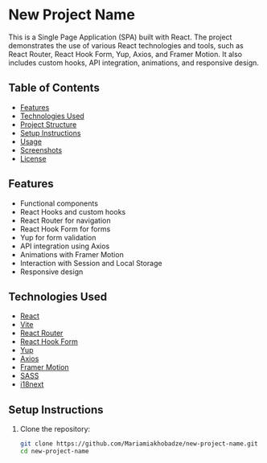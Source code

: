 # New Project Name

This is a Single Page Application (SPA) built with React. The project demonstrates the use of various React technologies and tools, such as React Router, React Hook Form, Yup, Axios, and Framer Motion. It also includes custom hooks, API integration, animations, and responsive design.

## Table of Contents

- [Features](#features)
- [Technologies Used](#technologies-used)
- [Project Structure](#project-structure)
- [Setup Instructions](#setup-instructions)
- [Usage](#usage)
- [Screenshots](#screenshots)
- [License](#license)

## Features

- Functional components
- React Hooks and custom hooks
- React Router for navigation
- React Hook Form for forms
- Yup for form validation
- API integration using Axios
- Animations with Framer Motion
- Interaction with Session and Local Storage
- Responsive design

## Technologies Used

- [React](https://reactjs.org/)
- [Vite](https://vitejs.dev/)
- [React Router](https://reactrouter.com/)
- [React Hook Form](https://react-hook-form.com/)
- [Yup](https://github.com/jquense/yup)
- [Axios](https://axios-http.com/)
- [Framer Motion](https://www.framer.com/motion/)
- [SASS](https://sass-lang.com/)
- [i18next](https://www.i18next.com/)


## Setup Instructions

1. Clone the repository:
   ```bash
   git clone https://github.com/Mariamiakhobadze/new-project-name.git
   cd new-project-name
